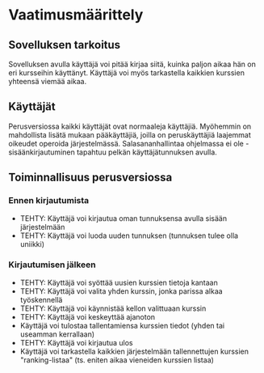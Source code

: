 # Vaatimusmäärittely

## Sovelluksen tarkoitus
Sovelluksen avulla käyttäjä voi pitää kirjaa siitä, kuinka paljon aikaa hän on eri kursseihin käyttänyt. Käyttäjä voi myös tarkastella kaikkien kurssien yhteensä viemää aikaa.
## Käyttäjät
Perusversiossa kaikki käyttäjät ovat normaaleja käyttäjiä. Myöhemmin on mahdollista lisätä mukaan pääkäyttäjiä, joilla on peruskäyttäjiä laajemmat oikeudet operoida järjestelmässä. Salasananhallintaa ohjelmassa ei ole - sisäänkirjautuminen tapahtuu pelkän käyttäjätunnuksen avulla.
## Toiminnallisuus perusversiossa
### Ennen kirjautumista
* TEHTY: Käyttäjä voi kirjautua oman tunnuksensa avulla sisään järjestelmään
* TEHTY: Käyttäjä voi luoda uuden tunnuksen (tunnuksen tulee olla uniikki)
### Kirjautumisen jälkeen
* TEHTY: Käyttäjä voi syöttää uusien kurssien tietoja kantaan
* TEHTY: Käyttäjä voi valita yhden kurssin, jonka parissa alkaa työskennellä
* TEHTY: Käyttäjä voi käynnistää kellon valittuaan kurssin
* TEHTY: Käyttäjä voi keskeyttää ajanoton
* Käyttäjä voi tulostaa tallentamiensa kurssien tiedot (yhden tai useamman kerrallaan)
* TEHTY: Käyttäjä voi kirjautua ulos
* Käyttäjä voi tarkastella kaikkien järjestelmään tallennettujen kurssien "ranking-listaa" (ts. eniten aikaa vieneiden kurssien listaa)
